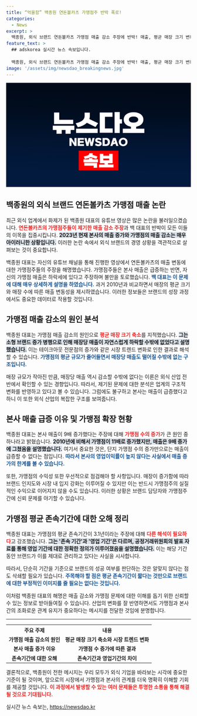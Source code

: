 ```yaml
---
title: “억울함” 백종원 연돈볼카츠 가맹점주 반박 폭로!
categories:
  - News
excerpt: >
  백종원, 외식 브랜드 연돈볼카츠 가맹점 매출 감소 주장에 반박! 매출, 평균 매장 크기 변화와 가맹점 수 증가가 이유라며 억울함을 해소하는 유튜브 영상 공개. 과연 그의 설명이 진실일까? 클릭해서 확인하세요!
feature_text: >
  ## adskorea 실시간 뉴스 속보입니다.

  백종원, 외식 브랜드 연돈볼카츠 가맹점 매출 감소 주장에 반박! 매출, 평균 매장 크기 변화와 가맹점 수 증가가 이유라며 억울함을 해소하는 유튜브 영상 공개. 과연 그의 설명이 진실일까? 클릭해서 확인하세요!
image: '/assets/img/newsdao_breakingnews.jpg'
---
```


<p><img src="/assets/img/newsdao_breakingnews.jpg" alt="adskorea 속보" /></p>

<h2 data-ke-size="size26">백종원의 외식 브랜드 연돈볼카츠 가맹점 매출 논란</h2>

<p data-ke-size="size16">최근 외식 업계에서 화제가 된 백종원 대표의 유튜브 영상은 많은 논란을 불러일으켰습니다.   <b><span style="color: #ee2323;">연돈볼카츠의 가맹점주들이 제기한 매출 감소 주장</span></b>과 백 대표의 반박이 모든 이들의 이목을 집중시킵니다. <b><span style="background-color: #21538527;">2023년 현재 본사의 매출 증가와 가맹점의 매출 감소는 매우 아이러니한 상황입니다.</span></b> 이러한 논란 속에서 외식 브랜드의 경영 상황을 객관적으로 살펴보는 것이 중요합니다.</p>

<p data-ke-size="size16">백종원 대표는 자신의 유튜브 채널을 통해 진행한 영상에서 연돈볼카츠의 매출 변동에 대한 가맹점주들의 주장을 해명했습니다. 가맹점주들은 본사 매출은 급증하는 반면, 자신의 가맹점 매출은 하락세에 있다고 주장하며 불만을 토로했습니다. <b><span style="color: #1a5490;">백 대표는 이 문제에 대해 매우 상세하게 설명을 하였습니다.</span></b> 과거 2010년과 비교하면서 매장의 평균 크기와 매장 수에 따른 매출 변동성을 제시하였습니다. 이러한 정보들은 브랜드의 성장 과정에서도 중요한 데이터로 작용할 것입니다.</p>

<h2 data-ke-size="size26">가맹점 매출 감소의 원인 분석</h2>

<p data-ke-size="size16">백종원 대표는 가맹점 매출 감소의 원인으로 <b><span style="color: #ee2323;">평균 매장 크기 축소</span></b>를 지적했습니다. <b><span style="background-color: #21538527;">그는 소형 브랜드 증가 병행으로 인해 매장당 매출이 자연스럽게 하락할 수밖에 없었다고 설명했습니다.</span></b> 이는 테이크아웃 전문점의 증가와 같은 시장 트렌드 변화로 인한 결과로 해석할 수 있습니다. <b><span style="color: #1a5490;">가맹점의 평균 규모가 줄어들면서 매장당 매출도 떨어질 수밖에 없는 구조입니다.</span></b></p>

<p data-ke-size="size16">매장 규모가 작아진 만큼, 매장당 매출 역시 감소할 수밖에 없다는 이론은 외식 산업 전반에서 확인할 수 있는 경향입니다. 따라서, 제기된 문제에 대한 분석은 업계의 구조적 변화를 반영하고 있다고 볼 수 있습니다. 그럼에도 불구하고 본사는 매출이 급증했다고 하니 이 또한 외식 산업의 복잡한 구조를 보여줍니다.</p>

<h2 data-ke-size="size26">본사 매출 급증 이유 및 가맹점 확장 현황</h2>

<p data-ke-size="size16">백종원 대표는 본사 매출이 9배 증가했다는 주장에 대해 <b><span style="color: #ee2323;">가맹점 수의 증가</span></b>가 큰 원인 중 하나라고 밝혔습니다. <b><span style="background-color: #21538527;">2010년에 비해서 가맹점이 11배로 증가했지만, 매출은 9배 증가에 그쳤음을 설명했습니다.</span></b> 여기서 중요한 것은, 단지 가맹점 수의 증가만으로는 매출이 급증할 수 없다는 점입니다. <b><span style="color: #1a5490;">따라서 본사의 영업이익률이 높지 않다는 사실에서 매출 증가의 한계를 볼 수 있습니다.</span></b></p>

<p data-ke-size="size16">또한, 가맹점의 수익성 또한 우선적으로 점검해야 할 사항입니다. 매장이 증가함에 따라 브랜드 인지도와 시장 내 입지 강화는 이루어질 수 있지만 이는 반드시 가맹점주의 실질적인 수익으로 이어지지 않을 수도 있습니다. 이러한 상황은 브랜드 담당자와 가맹점주 간에 신뢰 문제를 야기할 수 있습니다.</p>

<h2 data-ke-size="size26">가맹점 평균 존속기간에 대한 오해 정리</h2>

<p data-ke-size="size16">백종원 대표는 가맹점의 평균 존속기간이 3.1년이라는 주장에 대해 <b><span style="color: #ee2323;">다른 해석이 필요하다</span></b>고 강조했습니다. <b><span style="background-color: #21538527;">그는 '존속 기간'과 '영업 기간'은 다르며, 공정거래위원회의 발표 자료를 통해 영업 기간에 대한 정확한 정의가 이루어졌음을 설명했습니다.</span></b> 이는 해당 기간 동안 브랜드가 이를 제대로 관리하고 있다는 사실을 시사합니다.</p>

<p data-ke-size="size16">따라서, 단순히 기간을 기준으로 브랜드의 성공 여부를 판단하는 것은 알맞지 않다는 점도 삭쇄할 필요가 있습니다. <b><span style="color: #1a5490;">주목해야 할 점은 평균 존속기간이 짧다는 것만으로 브랜드에 대한 부정적인 이미지를 줄 필요는 없다는 것입니다.</span></b></p>

<p data-ke-size="size16">이처럼 백종원 대표의 해명은 매출 감소와 가맹점 문제에 대한 이해를 돕기 위한 신뢰할 수 있는 정보로 받아들여질 수 있습니다. 산업의 변화를 잘 반영하면서도 가맹점과 본사 간의 조화로운 관계 유지가 중요하다는 메시지를 전달한 것임에 분명합니다.</p>

<hr />

<table style="width: 100%; border-collapse: collapse;">
    <tr>
        <th style="text-align: center;"><b>주요 주제</b></th>
        <th style="text-align: center;"><b>내용</b></th>
    </tr>
    <tr>
        <td style="text-align: center; height: 17px;"><b>가맹점 매출 감소의 원인</b></td>
        <td style="text-align: center; height: 17px;"><b>평균 매장 크기 축소와 시장 트렌드 변화</b></td>
    </tr>
    <tr>
        <td style="text-align: center; height: 17px;"><b>본사 매출 증가 이유</b></td>
        <td style="text-align: center; height: 17px;"><b>가맹점 수 증가에 따른 결과</b></td>
    </tr>
    <tr>
        <td style="text-align: center; height: 17px;"><b>존속기간에 대한 오해</b></td>
        <td style="text-align: center; height: 17px;"><b>존속기간과 영업기간의 차이</b></td>
    </tr>
</table>

<p data-ke-size="size16">결론적으로, 백종원이 전한 메시지는 우리 모두가 외식 기업을 바라보는 시각에 중요한 기준이 될 것이며, 앞으로의 시장에서 가맹점과 본사의 관계를 더욱 명확히 이해할 기회를 제공할 것입니다. <b><span style="color: #ee2323;">이 과정에서 발생할 수 있는 여러 문제들은 투명한 소통을 통해 해결될 것으로 기대됩니다.</span></b></p>
실시간 뉴스 속보는, <a href="https://newsdao.kr" rel="dofollow">https://newsdao.kr</a>


